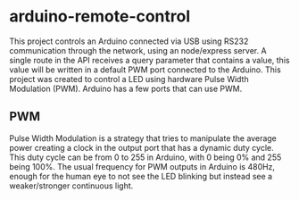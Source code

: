 # arduino-remote-control
This project controls an Arduino connected via USB using RS232 communication through the network, using an node/express server.
A single route in the API receives a query parameter that contains a value, this value will be written in a default PWM port connected to the Arduino.
This project was created to control a LED using hardware Pulse Width Modulation (PWM). Arduino has a few ports that can use PWM.

## PWM
Pulse Width Modulation is a strategy that tries to manipulate the average power creating a clock in the output port that has a dynamic duty cycle.
This duty cycle can be from 0 to 255 in Arduino, with 0 being 0% and 255 being 100%.
The usual frequency for PWM outputs in Arduino is 480Hz, enough for the human eye to not see the LED blinking but instead see a weaker/stronger continuous light.
